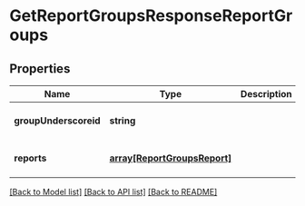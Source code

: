 # GetReportGroupsResponseReportGroups

## Properties
Name | Type | Description | Notes
------------ | ------------- | ------------- | -------------
**groupUnderscoreid** | **string** |  | [optional] [default to null]
**reports** | [**array[ReportGroupsReport]**](ReportGroupsReport.md) |  | [optional] [default to null]

[[Back to Model list]](../README.md#documentation-for-models) [[Back to API list]](../README.md#documentation-for-api-endpoints) [[Back to README]](../README.md)


